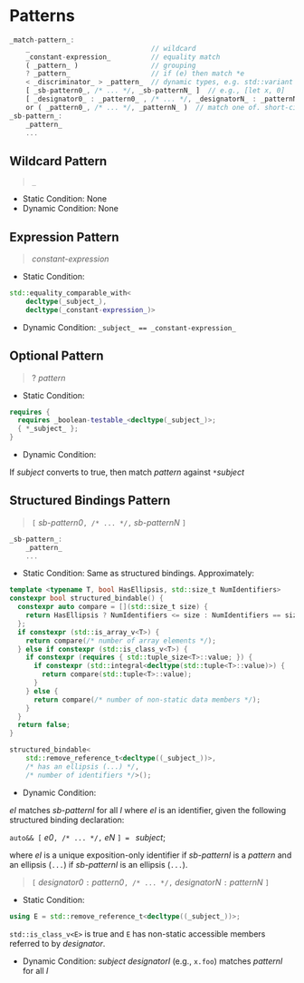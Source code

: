 # Patterns

```rust
_match-pattern_:
    _                              // wildcard
    _constant-expression_          // equality match
    ( _pattern_ )                  // grouping
    ? _pattern_                    // if (e) then match *e
    < _discriminator_ > _pattern_  // dynamic types, e.g. std::variant / polymorphic types
    [ _sb-pattern0_, /* ... */, _sb-patternN_ ]  // e.g., [let x, 0]
    [ _designator0_ : _pattern0_ , /* ... */, _designatorN_ : _patternN_ ]  // e.g., [.foo: let x, .bar: 0]
    or ( _pattern0_, /* ... */, _patternN_ )  // match one of. short-circuting.
_sb-pattern_:
    _pattern_
    ...
```

## Wildcard Pattern

> `_`

- Static Condition: None
- Dynamic Condition: None

## Expression Pattern

> _constant-expression_

- Static Condition:

```cpp
std::equality_comparable_with<
    decltype(_subject_),
    decltype(_constant-expression_)>
```

- Dynamic Condition: `_subject_ == _constant-expression_`

## Optional Pattern

> ? _pattern_

- Static Condition:

```cpp
requires {
  requires _boolean-testable_<decltype(_subject_)>;
  { *_subject_ };
}
```

- Dynamic Condition:

If _subject_ converts to true, then match _pattern_ against `*`_subject_

## Structured Bindings Pattern

> `[` _sb-pattern0_`, /* ... */,` _sb-patternN_ `]`

```rust
_sb-pattern_:
    _pattern_
    ...
```

- Static Condition: Same as structured bindings. Approximately:

```cpp
template <typename T, bool HasEllipsis, std::size_t NumIdentifiers>
constexpr bool structured_bindable() {
  constexpr auto compare = [](std::size_t size) {
    return HasEllipsis ? NumIdentifiers <= size : NumIdentifiers == size;
  };
  if constexpr (std::is_array_v<T>) {
    return compare(/* number of array elements */);
  } else if constexpr (std::is_class_v<T>) {
    if constexpr (requires { std::tuple_size<T>::value; }) {
      if constexpr (std::integral<decltype(std::tuple<T>::value)>) {
        return compare(std::tuple<T>::value);
      }
    } else {
      return compare(/* number of non-static data members */);
    }
  }
  return false;
}
```

```cpp
structured_bindable<
    std::remove_reference_t<decltype((_subject_))>,
    /* has an ellipsis (...) */,
    /* number of identifiers */>();
```

- Dynamic Condition:

_eI_ matches _sb-patternI_ for all _I_ where _eI_ is an identifier,
given the following structured binding declaration:

`auto&& [` _e0_`, /* ... */,` _eN_ `] = ` _subject_;

where _eI_ is a unique exposition-only identifier if _sb-patternI_ is a _pattern_
and an ellipsis (`...`) if _sb-patternI_ is an ellipsis (`...`).

> `[` _designator0_ `:` _pattern0_`, /* ... */,` _designatorN_ `:` _patternN_ `]`

- Static Condition:

```cpp
using E = std::remove_reference_t<decltype((_subject_))>;
```

`std::is_class_v<E>` is true and `E` has non-static accessible members referred to by _designator_.

- Dynamic Condition: _subject_ _designatorI_ (e.g., `x.foo`) matches _patternI_ for all _I_
